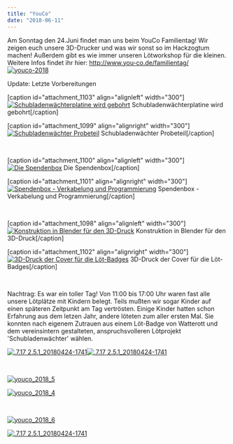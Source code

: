 ```yaml
---
title: "YouCo"
date: "2018-06-11"
---
```


Am Sonntag den 24.Juni findet man uns beim YouCo Familientag! Wir zeigen euch unsere 3D-Drucker und was wir sonst so im Hackzogtum machen! Außerdem gibt es wie immer unseren Lötworkshop für die kleinen. Weitere Infos findet ihr hier: http://www.you-co.de/familientag/ [![youco-2018](https://hackzogtum-coburg.de/wp-content/uploads/2018/06/youco-2018.png)](http://www.you-co.de/familientag/)

Update: Letzte Vorbereitungen

\[caption id="attachment\_1103" align="alignleft" width="300"\][![Schubladenwächterplatine wird gebohrt](https://hackzogtum-coburg.de/wp-content/uploads/2018/06/out20180620_005620-300x225.jpg)](https://hackzogtum-coburg.de/wp-content/uploads/2018/06/out20180620_005620.jpg) Schubladenwächterplatine wird gebohrt\[/caption\]

\[caption id="attachment\_1099" align="alignright" width="300"\][![Schubladenwächter Probeteil ](https://hackzogtum-coburg.de/wp-content/uploads/2018/06/out20180620_010128-300x225.jpg)](https://hackzogtum-coburg.de/wp-content/uploads/2018/06/out20180620_010128.jpg) Schubladenwächter Probeteil\[/caption\]

 

\[caption id="attachment\_1100" align="alignleft" width="300"\][![Die Spendenbox](https://hackzogtum-coburg.de/wp-content/uploads/2018/06/out20180620_005845-300x225.jpg)](https://hackzogtum-coburg.de/wp-content/uploads/2018/06/out20180620_005845.jpg) Die Spendenbox\[/caption\]

\[caption id="attachment\_1101" align="alignright" width="300"\][![Spendenbox - Verkabelung und Programmierung](https://hackzogtum-coburg.de/wp-content/uploads/2018/06/out20180620_005826-300x225.jpg)](https://hackzogtum-coburg.de/wp-content/uploads/2018/06/out20180620_005826.jpg) Spendenbox - Verkabelung und Programmierung\[/caption\]

 

\[caption id="attachment\_1098" align="alignleft" width="300"\][![Konstruktion in Blender für den 3D-Druck](https://hackzogtum-coburg.de/wp-content/uploads/2018/06/out20180620_012110-300x225.jpg)](https://hackzogtum-coburg.de/wp-content/uploads/2018/06/out20180620_012110.jpg) Konstruktion in Blender für den 3D-Druck\[/caption\]

\[caption id="attachment\_1102" align="alignright" width="300"\][![3D-Druck der Cover für die Löt-Badges](https://hackzogtum-coburg.de/wp-content/uploads/2018/06/out20180620_005802-300x225.jpg)](https://hackzogtum-coburg.de/wp-content/uploads/2018/06/out20180620_005802.jpg) 3D-Druck der Cover für die Löt-Badges\[/caption\]

 

Nachtrag: Es war ein toller Tag! Von 11:00 bis 17:00 Uhr waren fast alle unsere Lötplätze mit Kindern belegt. Teils mußten wir sogar Kinder auf einen späteren Zeitpunkt am Tag vertrösten. Einige Kinder hatten schon Erfahrung aus dem letzen Jahr, andere löteten zum aller ersten Mal. Sie konnten nach eigenem Zutrauen aus einem Löt-Badge von Watterott und dem vereinsintern gestalteten, anspruchsvolleren Lötprojekt 'Schubladenwächter' wählen.

[![.7.17 2.5.1_20180424-1741](https://hackzogtum-coburg.de/wp-content/uploads/2018/06/YouCo_2018_1-300x225.jpg)](https://hackzogtum-coburg.de/wp-content/uploads/2018/06/YouCo_2018_1.jpg)[![.7.17 2.5.1_20180424-1741](https://hackzogtum-coburg.de/wp-content/uploads/2018/06/YouCo_2018_2-300x225.jpg)](https://hackzogtum-coburg.de/wp-content/uploads/2018/06/YouCo_2018_2.jpg)

 

[![youco_2018_5](https://hackzogtum-coburg.de/wp-content/uploads/2018/06/YouCo_2018_5-300x225.jpg)](https://hackzogtum-coburg.de/wp-content/uploads/2018/06/YouCo_2018_5.jpg)

[![youco_2018_4](https://hackzogtum-coburg.de/wp-content/uploads/2018/06/YouCo_2018_4-300x225.jpg)](https://hackzogtum-coburg.de/wp-content/uploads/2018/06/YouCo_2018_4.jpg)

 

[![youco_2018_6](https://hackzogtum-coburg.de/wp-content/uploads/2018/06/YouCo_2018_6-300x225.jpg)](https://hackzogtum-coburg.de/wp-content/uploads/2018/06/YouCo_2018_6.jpg)

[![.7.17 2.5.1_20180424-1741](https://hackzogtum-coburg.de/wp-content/uploads/2018/06/YouCo_2018_3_-300x225.jpg)](https://hackzogtum-coburg.de/wp-content/uploads/2018/06/YouCo_2018_3_.jpg)
